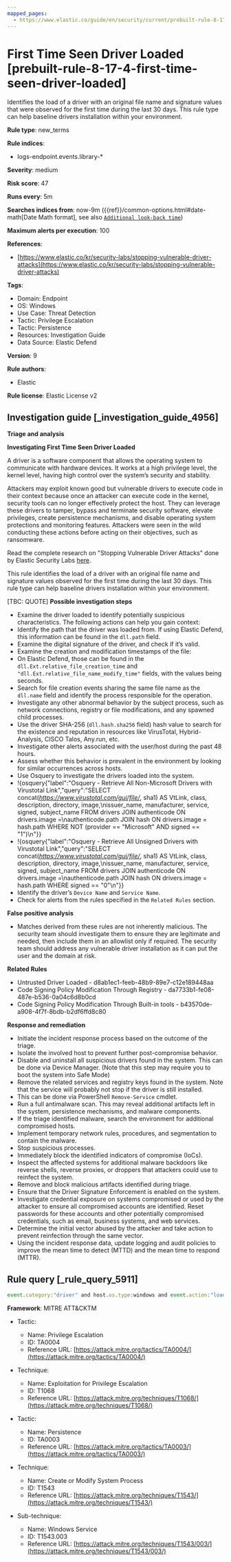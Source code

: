 ```yaml
---
mapped_pages:
  - https://www.elastic.co/guide/en/security/current/prebuilt-rule-8-17-4-first-time-seen-driver-loaded.html
---
```


# First Time Seen Driver Loaded [prebuilt-rule-8-17-4-first-time-seen-driver-loaded]

Identifies the load of a driver with an original file name and signature values that were observed for the first time during the last 30 days. This rule type can help baseline drivers installation within your environment.

**Rule type**: new_terms

**Rule indices**:

* logs-endpoint.events.library-*

**Severity**: medium

**Risk score**: 47

**Runs every**: 5m

**Searches indices from**: now-9m ({{ref}}/common-options.html#date-math[Date Math format], see also [`Additional look-back time`](docs-content://solutions/security/detect-and-alert/create-detection-rule.md#rule-schedule))

**Maximum alerts per execution**: 100

**References**:

* [https://www.elastic.co/kr/security-labs/stopping-vulnerable-driver-attacks](https://www.elastic.co/kr/security-labs/stopping-vulnerable-driver-attacks)

**Tags**:

* Domain: Endpoint
* OS: Windows
* Use Case: Threat Detection
* Tactic: Privilege Escalation
* Tactic: Persistence
* Resources: Investigation Guide
* Data Source: Elastic Defend

**Version**: 9

**Rule authors**:

* Elastic

**Rule license**: Elastic License v2

## Investigation guide [_investigation_guide_4956]

**Triage and analysis**

**Investigating First Time Seen Driver Loaded**

A driver is a software component that allows the operating system to communicate with hardware devices. It works at a high privilege level, the kernel level, having high control over the system’s security and stability.

Attackers may exploit known good but vulnerable drivers to execute code in their context because once an attacker can execute code in the kernel, security tools can no longer effectively protect the host. They can leverage these drivers to tamper, bypass and terminate security software, elevate privileges, create persistence mechanisms, and disable operating system protections and monitoring features. Attackers were seen in the wild conducting these actions before acting on their objectives, such as ransomware.

Read the complete research on "Stopping Vulnerable Driver Attacks" done by Elastic Security Labs [here](https://www.elastic.co/kr/security-labs/stopping-vulnerable-driver-attacks).

This rule identifies the load of a driver with an original file name and signature values observed for the first time during the last 30 days. This rule type can help baseline drivers installation within your environment.

[TBC: QUOTE]
**Possible investigation steps**

* Examine the driver loaded to identify potentially suspicious characteristics. The following actions can help you gain context:
* Identify the path that the driver was loaded from. If using Elastic Defend, this information can be found in the `dll.path` field.
* Examine the digital signature of the driver, and check if it’s valid.
* Examine the creation and modification timestamps of the file:
* On Elastic Defend, those can be found in the `dll.Ext.relative_file_creation_time` and `"dll.Ext.relative_file_name_modify_time"` fields, with the values being seconds.
* Search for file creation events sharing the same file name as the `dll.name` field and identify the process responsible for the operation.
* Investigate any other abnormal behavior by the subject process, such as network connections, registry or file modifications, and any spawned child processes.
* Use the driver SHA-256 (`dll.hash.sha256` field) hash value to search for the existence and reputation in resources like VirusTotal, Hybrid-Analysis, CISCO Talos, Any.run, etc.
* Investigate other alerts associated with the user/host during the past 48 hours.
* Assess whether this behavior is prevalent in the environment by looking for similar occurrences across hosts.
* Use Osquery to investigate the drivers loaded into the system.
* !{osquery{"label":"Osquery - Retrieve All Non-Microsoft Drivers with Virustotal Link","query":"SELECT concat(*https://www.virustotal.com/gui/file/*, sha1) AS VtLink, class, description, directory, image,\nissuer_name, manufacturer, service, signed, subject_name FROM drivers JOIN authenticode ON drivers.image =\nauthenticode.path JOIN hash ON drivers.image = hash.path WHERE NOT (provider == \"Microsoft\" AND signed == \"1\")\n"}}
* !{osquery{"label":"Osquery - Retrieve All Unsigned Drivers with Virustotal Link","query":"SELECT concat(*https://www.virustotal.com/gui/file/*, sha1) AS VtLink, class, description, directory, image,\nissuer_name, manufacturer, service, signed, subject_name FROM drivers JOIN authenticode ON drivers.image =\nauthenticode.path JOIN hash ON drivers.image = hash.path WHERE signed == \"0\"\n"}}
* Identify the driver’s `Device Name` and `Service Name`.
* Check for alerts from the rules specified in the `Related Rules` section.

**False positive analysis**

* Matches derived from these rules are not inherently malicious. The security team should investigate them to ensure they are legitimate and needed, then include them in an allowlist only if required. The security team should address any vulnerable driver installation as it can put the user and the domain at risk.

**Related Rules**

* Untrusted Driver Loaded - d8ab1ec1-feeb-48b9-89e7-c12e189448aa
* Code Signing Policy Modification Through Registry - da7733b1-fe08-487e-b536-0a04c6d8b0cd
* Code Signing Policy Modification Through Built-in tools - b43570de-a908-4f7f-8bdb-b2df6ffd8c80

**Response and remediation**

* Initiate the incident response process based on the outcome of the triage.
* Isolate the involved host to prevent further post-compromise behavior.
* Disable and uninstall all suspicious drivers found in the system. This can be done via Device Manager. (Note that this step may require you to boot the system into Safe Mode)
* Remove the related services and registry keys found in the system. Note that the service will probably not stop if the driver is still installed.
* This can be done via PowerShell `Remove-Service` cmdlet.
* Run a full antimalware scan. This may reveal additional artifacts left in the system, persistence mechanisms, and malware components.
* If the triage identified malware, search the environment for additional compromised hosts.
* Implement temporary network rules, procedures, and segmentation to contain the malware.
* Stop suspicious processes.
* Immediately block the identified indicators of compromise (IoCs).
* Inspect the affected systems for additional malware backdoors like reverse shells, reverse proxies, or droppers that attackers could use to reinfect the system.
* Remove and block malicious artifacts identified during triage.
* Ensure that the Driver Signature Enforcement is enabled on the system.
* Investigate credential exposure on systems compromised or used by the attacker to ensure all compromised accounts are identified. Reset passwords for these accounts and other potentially compromised credentials, such as email, business systems, and web services.
* Determine the initial vector abused by the attacker and take action to prevent reinfection through the same vector.
* Using the incident response data, update logging and audit policies to improve the mean time to detect (MTTD) and the mean time to respond (MTTR).


## Rule query [_rule_query_5911]

```js
event.category:"driver" and host.os.type:windows and event.action:"load"
```

**Framework**: MITRE ATT&CKTM

* Tactic:

    * Name: Privilege Escalation
    * ID: TA0004
    * Reference URL: [https://attack.mitre.org/tactics/TA0004/](https://attack.mitre.org/tactics/TA0004/)

* Technique:

    * Name: Exploitation for Privilege Escalation
    * ID: T1068
    * Reference URL: [https://attack.mitre.org/techniques/T1068/](https://attack.mitre.org/techniques/T1068/)

* Tactic:

    * Name: Persistence
    * ID: TA0003
    * Reference URL: [https://attack.mitre.org/tactics/TA0003/](https://attack.mitre.org/tactics/TA0003/)

* Technique:

    * Name: Create or Modify System Process
    * ID: T1543
    * Reference URL: [https://attack.mitre.org/techniques/T1543/](https://attack.mitre.org/techniques/T1543/)

* Sub-technique:

    * Name: Windows Service
    * ID: T1543.003
    * Reference URL: [https://attack.mitre.org/techniques/T1543/003/](https://attack.mitre.org/techniques/T1543/003/)



